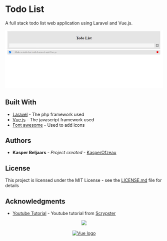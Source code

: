 # Todo List

A full stack todo list web application using Laravel and Vue.js.

<img src="todolist.gif">

## Built With

* [Laravel](https://laravel.com/) - The php framework used
* [Vue.js](https://vuejs.org/) - The javascript framework used
* [Font awesome](https://fontawesome.com/how-to-use/on-the-web/using-with/vuejs) - Used to add icons

## Authors

* **Kasper Beljaars** - *Project created* - [KasperOfzeau](https://github.com/KasperOfzeau)

## License

This project is licensed under the MIT License - see the [LICENSE.md](LICENSE.md) file for details

## Acknowledgments

* [Youtube Tutorial](https://www.youtube.com/watch?v=UHSipe7pSac&t=2759s) - Youtube tutorial from [Scrypster](https://www.youtube.com/channel/UCR1_G0EoEIb87wi3GPlk-CQ)


<p align="center"><a href="https://laravel.com" target="_blank"><img src="https://raw.githubusercontent.com/laravel/art/master/logo-lockup/5%20SVG/2%20CMYK/1%20Full%20Color/laravel-logolockup-cmyk-red.svg" width="400"></a></p>

<p align="center"><a href="https://vuejs.org" target="_blank" rel="noopener noreferrer"><img width="100" src="https://vuejs.org/images/logo.png" alt="Vue logo"></a></p>
